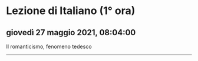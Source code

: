 # Lezione di Italiano (1° ora)

## giovedì 27 maggio 2021, 08:04:00


Il romanticismo, fenomeno tedesco

---

<!--stackedit_data:
eyJoaXN0b3J5IjpbMjg4NDkzMzU2XX0=
-->